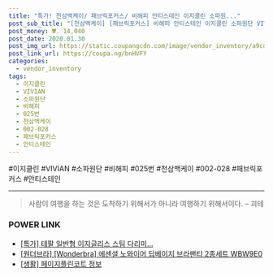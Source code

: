 ```yaml
--- 
title: "특가! 천삼백케이/ 패브릭포커스/ 비해피 안티스테인 이지클린 소파원..." 
post_sub_title: "[천삼백케이] [패브릭포커스] 비해피 안티스테인 이지클린 소파원단 VIVIAN 002-028, 025번" 
post_money: ₩. 14,040 
post_date: 2020.01.30 
post_img_url: https://static.coupangcdn.com/image/vendor_inventory/a9cd/52b7cb4390c3639a7aad469565208a2a7901e3082b7fc3df32b2f784a455.jpg 
post_link_url: https://coupa.ng/bnHVFY 
categories: 
  - vendor_inventory 
tags: 
  - 이지클린 
  - VIVIAN 
  - 소파원단 
  - 비해피 
  - 025번 
  - 천삼백케이 
  - 002-028 
  - 패브릭포커스 
  - 안티스테인 
--- 
```

  #이지클린 #VIVIAN #소파원단 #비해피 #025번 #천삼백케이 #002-028 #패브릭포커스 #안티스테인 
<hr> 

> 사람이 여행을 하는 것은 도착하기 위해서가 아니라 여행하기 위해서이다. – 괴테 


### POWER LINK

* <a href="https://blog.naver.com/an0733/221790940255" target="_blank">[특가] 테팔 일반형 이지글리스 스팀 다리미...</a>
* <a href="https://blog.naver.com/sakai111/221781297483" target="_blank">[원더브라] [Wonderbra] 에센셜 노와이어 딥베이지 브라팬티 2종세트 WBW9E0</a>
* <a href="https://blog.naver.com/fasyy4321/221764233028" target="_blank"> [생활] 페이지플린코트 정보 </a>

